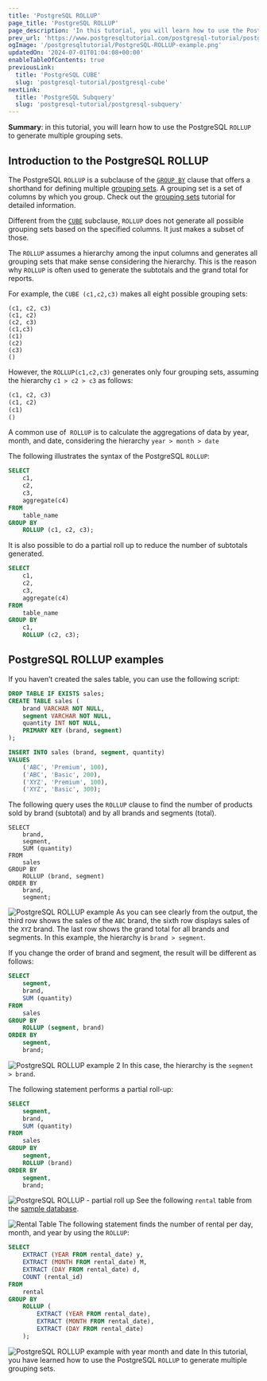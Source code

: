 ```yaml
---
title: 'PostgreSQL ROLLUP'
page_title: 'PostgreSQL ROLLUP'
page_description: 'In this tutorial, you will learn how to use the PostgreSQL ROLLUP to generate multiple grouping sets.'
prev_url: 'https://www.postgresqltutorial.com/postgresql-tutorial/postgresql-rollup/'
ogImage: '/postgresqltutorial/PostgreSQL-ROLLUP-example.png'
updatedOn: '2024-07-01T01:04:08+00:00'
enableTableOfContents: true
previousLink:
  title: 'PostgreSQL CUBE'
  slug: 'postgresql-tutorial/postgresql-cube'
nextLink:
  title: 'PostgreSQL Subquery'
  slug: 'postgresql-tutorial/postgresql-subquery'
---
```


**Summary**: in this tutorial, you will learn how to use the PostgreSQL `ROLLUP` to generate multiple grouping sets.

## Introduction to the PostgreSQL ROLLUP

The PostgreSQL `ROLLUP` is a subclause of the [`GROUP BY`](postgresql-group-by) clause that offers a shorthand for defining multiple [grouping sets](postgresql-grouping-sets). A grouping set is a set of columns by which you group. Check out the [grouping sets](postgresql-grouping-sets) tutorial for detailed information.

Different from the [`CUBE`](postgresql-cube) subclause, `ROLLUP` does not generate all possible grouping sets based on the specified columns. It just makes a subset of those.

The `ROLLUP` assumes a hierarchy among the input columns and generates all grouping sets that make sense considering the hierarchy. This is the reason why `ROLLUP` is often used to generate the subtotals and the grand total for reports.

For example, the `CUBE (c1,c2,c3)` makes all eight possible grouping sets:

```phpsql
(c1, c2, c3)
(c1, c2)
(c2, c3)
(c1,c3)
(c1)
(c2)
(c3)
()

```

However, the `ROLLUP(c1,c2,c3)` generates only four grouping sets, assuming the hierarchy `c1 > c2 > c3` as follows:

```sql
(c1, c2, c3)
(c1, c2)
(c1)
()

```

A common use of  `ROLLUP` is to calculate the aggregations of data by year, month, and date, considering the hierarchy `year > month > date`

The following illustrates the syntax of the PostgreSQL `ROLLUP`:

```sql
SELECT
    c1,
    c2,
    c3,
    aggregate(c4)
FROM
    table_name
GROUP BY
    ROLLUP (c1, c2, c3);

```

It is also possible to do a partial roll up to reduce the number of subtotals generated.

```sql
SELECT
    c1,
    c2,
    c3,
    aggregate(c4)
FROM
    table_name
GROUP BY
    c1,
    ROLLUP (c2, c3);

```

## PostgreSQL ROLLUP examples

If you haven’t created the sales table, you can use the following script:

```sql
DROP TABLE IF EXISTS sales;
CREATE TABLE sales (
    brand VARCHAR NOT NULL,
    segment VARCHAR NOT NULL,
    quantity INT NOT NULL,
    PRIMARY KEY (brand, segment)
);

INSERT INTO sales (brand, segment, quantity)
VALUES
    ('ABC', 'Premium', 100),
    ('ABC', 'Basic', 200),
    ('XYZ', 'Premium', 100),
    ('XYZ', 'Basic', 300);

```

The following query uses the `ROLLUP` clause to find the number of products sold by brand (subtotal) and by all brands and segments (total).

```
SELECT
    brand,
    segment,
    SUM (quantity)
FROM
    sales
GROUP BY
    ROLLUP (brand, segment)
ORDER BY
    brand,
    segment;

```

![PostgreSQL ROLLUP example](/postgresqltutorial/PostgreSQL-ROLLUP-example.png)
As you can see clearly from the output, the third row shows the sales of the `ABC` brand, the sixth row displays sales of the `XYZ` brand. The last row shows the grand total for all brands and segments. In this example, the hierarchy is `brand > segment`.

If you change the order of brand and segment, the result will be different as follows:

```sql
SELECT
    segment,
    brand,
    SUM (quantity)
FROM
    sales
GROUP BY
    ROLLUP (segment, brand)
ORDER BY
    segment,
    brand;

```

![PostgreSQL ROLLUP example 2](/postgresqltutorial/PostgreSQL-ROLLUP-example-2.png)
In this case, the hierarchy is the `segment > brand`.

The following statement performs a partial roll\-up:

```sql
SELECT
    segment,
    brand,
    SUM (quantity)
FROM
    sales
GROUP BY
    segment,
    ROLLUP (brand)
ORDER BY
    segment,
    brand;

```

![PostgreSQL ROLLUP - partial roll up](/postgresqltutorial/PostgreSQL-ROLLUP-partial-roll-up.png)
See the following `rental` table from the [sample database](../postgresql-getting-started/postgresql-sample-database).

![Rental Table](/postgresqltutorial/rental.png)
The following statement finds the number of rental per day, month, and year by using the `ROLLUP`:

```sql
SELECT
    EXTRACT (YEAR FROM rental_date) y,
    EXTRACT (MONTH FROM rental_date) M,
    EXTRACT (DAY FROM rental_date) d,
    COUNT (rental_id)
FROM
    rental
GROUP BY
    ROLLUP (
        EXTRACT (YEAR FROM rental_date),
        EXTRACT (MONTH FROM rental_date),
        EXTRACT (DAY FROM rental_date)
    );

```

![PostgreSQL ROLLUP example with year month and date](/postgresqltutorial/PostgreSQL-ROLLUP-example-with-year-month-and-date.png)
In this tutorial, you have learned how to use the PostgreSQL `ROLLUP` to generate multiple grouping sets.
